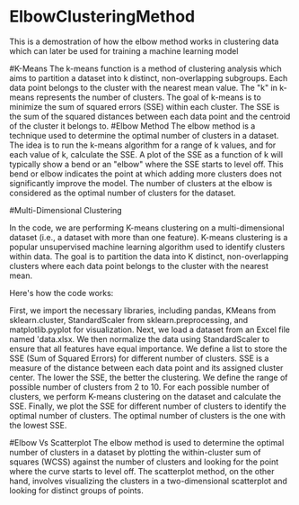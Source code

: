 # ElbowClusteringMethod
This is a demostration of how the elbow method works in clustering data which can later be used for training a machine learning model

#K-Means
The k-means function is a method of clustering analysis which aims to partition a dataset into k distinct, non-overlapping subgroups. Each data point belongs to the cluster with the nearest mean value. The "k" in k-means represents the number of clusters. The goal of k-means is to minimize the sum of squared errors (SSE) within each cluster. The SSE is the sum of the squared distances between each data point and the centroid of the cluster it belongs to.
#Elbow Method
The elbow method is a technique used to determine the optimal number of clusters in a dataset. The idea is to run the k-means algorithm for a range of k values, and for each value of k, calculate the SSE. A plot of the SSE as a function of k will typically show a bend or an "elbow" where the SSE starts to level off. This bend or elbow indicates the point at which adding more clusters does not significantly improve the model. The number of clusters at the elbow is considered as the optimal number of clusters for the dataset.

#Multi-Dimensional Clustering

In the code, we are performing K-means clustering on a multi-dimensional dataset (i.e., a dataset with more than one feature). K-means clustering is a popular unsupervised machine learning algorithm used to identify clusters within data. The goal is to partition the data into K distinct, non-overlapping clusters where each data point belongs to the cluster with the nearest mean.

Here's how the code works:

First, we import the necessary libraries, including pandas, KMeans from sklearn.cluster, StandardScaler from sklearn.preprocessing, and matplotlib.pyplot for visualization.
Next, we load a dataset from an Excel file named 'data.xlsx. We then normalize the data using StandardScaler to ensure that all features have equal importance.
We define a list to store the SSE (Sum of Squared Errors) for different number of clusters. SSE is a measure of the distance between each data point and its assigned cluster center. The lower the SSE, the better the clustering.
We define the range of possible number of clusters from 2 to 10.
For each possible number of clusters, we perform K-means clustering on the dataset and calculate the SSE.
Finally, we plot the SSE for different number of clusters to identify the optimal number of clusters. The optimal number of clusters is the one with the lowest SSE.

#Elbow Vs Scatterplot
The elbow method is used to determine the optimal number of clusters in a dataset by plotting the within-cluster sum of squares (WCSS) against the number of clusters and looking for the point where the curve starts to level off. The scatterplot method, on the other hand, involves visualizing the clusters in a two-dimensional scatterplot and looking for distinct groups of points.
